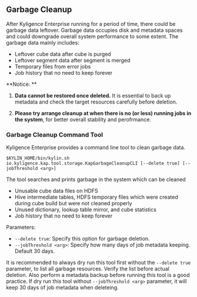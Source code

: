 ## Garbage Cleanup

After Kyligence Enterprise running for a period of time, there could be garbage data leftover. Garbage data occupies disk and metadata spaces and could downgrade overall system performance to some extent. The garbage data mainly includes: 

- Leftover cube data after cube is purged
- Leftover segment data after segment is merged
- Temporary files from error jobs
- Job history that no need to keep forever

**Notice: **

1. **Data cannot be restored once deleted.** It is essential to back up metadata and check the target resources carefully before deletion.

2. **Please try arrange cleanup at when there is no (or less) running jobs in the system**, for better overall stability and perofrmance.

### Garbage Cleanup Command Tool

Kyligence Enterprise provides a command line tool to clean garbage data.

```shell
$KYLIN_HOME/bin/kylin.sh io.kyligence.kap.tool.storage.KapGarbageCleanupCLI [--delete true] [--jobThreshold <arg>]
```

The tool searches and prints garbage in the system which can be cleaned

- Unusable cube data files on HDFS
- Hive intermediate tables, HDFS temporary files which were created during cube build but were not cleaned properly
- Unused dictionary, lookup table mirror, and cube statistics
- Job history that no need to keep forever

Parameters:

- `--delete true`: Specify this option for garbage deletion.
- `--jobThreshold <arg>`: Specify how many days of job metadata keeping. Default 30 days.

It is recommended to always dry run this tool first without the `--delete true` parameter, to list all garbage resources. Verify the list before actual deletion. Also perform a metadata backup before running this tool is a good practice. If dry run this tool without `--jobThreshold <arg>` parameter, it will keep 30 days of job metadata when deleteing.
